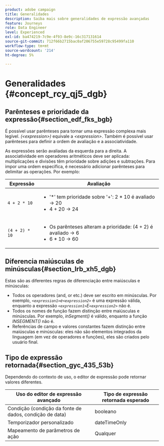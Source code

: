 ```yaml
---
product: adobe campaign
title: Generalidades
description: Saiba mais sobre generalidades de expressão avançadas
feature: Journeys
role: Data Engineer
level: Experienced
exl-id: ba474219-7c9e-4f93-8e9c-16c317131614
source-git-commit: 712f66b2715bac0af206755e59728c95499fa110
workflow-type: tm+mt
source-wordcount: '214'
ht-degree: 5%

---
```


# Generalidades {#concept_rcy_qj5_dgb}

## Parênteses e prioridade da expressão{#section_edf_fks_bgb}

É possível usar parênteses para tornar uma expressão complexa mais legível. _(&lt;expression>)_ equivale a _&lt;expression>_. Também é possível usar parênteses para definir a ordem de avaliação e a associatividade.

As expressões serão avaliadas da esquerda para a direita. A associatividade em operadores aritméticos deve ser aplicada: multiplicações e divisões têm prioridade sobre adições e subtrações. Para impor uma ordem específica, é necessário adicionar parênteses para delimitar as operações. Por exemplo:

<!--```5 + 2 * 10 = 25, and (5 + 2) * 10 = 70```-->

| Expressão | Avaliação |
|--- |--- |
| `4 + 2 * 10` | <ul><li>&#39;*&#39; tem prioridade sobre &#39;+&#39;: 2 * 10 é avaliado → 20</li><li>4 + 20 → 24</li></ul> |
| `(4 + 2) * 10` | <ul><li>Os parênteses alteram a prioridade: (4 + 2) é avaliado → 6</li><li> 6 * 10 → 60</li></ul> |

## Diferencia maiúsculas de minúsculas{#section_lrb_xh5_dgb}

Estas são as diferentes regras de diferenciação entre maiúsculas e minúsculas:

* Todos os operadores (and, or etc.) deve ser escrito em minúsculas. Por exemplo, _`<expression1>`e`<expression2>`_ é uma expressão válida, enquanto a expressão _`<expression1>`E`<expression2>`_ não é.
* Todos os nomes de função fazem distinção entre maiúsculas e minúsculas. Por exemplo, _inSegment()_ é válido, enquanto a função _INSEGMENT()_ não é.
* Referências de campo e valores constantes fazem distinção entre maiúsculas e minúsculas: eles não são elementos integrados da linguagem (em vez de operadores e funções), eles são criados pelo usuário final.

## Tipo de expressão retornada{#section_gyc_435_53b}

Dependendo do contexto de uso, o editor de expressão pode retornar valores diferentes.

| Uso do editor de expressão avançado | Tipo de expressão retornada esperado |
|--- |--- |
| Condição (condição da fonte de dados, condição de data) | booleano |
| Temporizador personalizado | dateTimeOnly |
| Mapeamento de parâmetros de ação | Qualquer |
